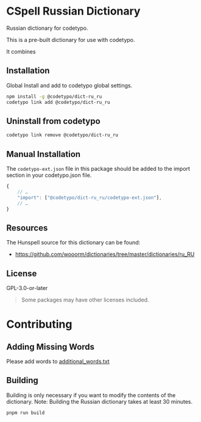 # CSpell Russian Dictionary

Russian dictionary for codetypo.

This is a pre-built dictionary for use with codetypo.

It combines

## Installation

Global Install and add to codetypo global settings.

```sh
npm install -g @codetypo/dict-ru_ru
codetypo link add @codetypo/dict-ru_ru
```

## Uninstall from codetypo

```sh
codetypo link remove @codetypo/dict-ru_ru
```

## Manual Installation

The `codetypo-ext.json` file in this package should be added to the import section in your codetypo.json file.

```javascript
{
    // …
    "import": ["@codetypo/dict-ru_ru/codetypo-ext.json"],
    // …
}
```

## Resources

The Hunspell source for this dictionary can be found:

- https://github.com/wooorm/dictionaries/tree/master/dictionaries/ru_RU

## License

GPL-3.0-or-later

> Some packages may have other licenses included.

# Contributing

## Adding Missing Words

Please add words to [additional_words.txt](https://github.com/khulnasoft/codetypo-dicts/blob/main/dictionaries/ru_RU/src/additional_words.txt)

## Building

Building is only necessary if you want to modify the contents of the dictionary.
Note: Building the Russian dictionary takes at least 30 minutes.

```sh
pnpm run build
```
